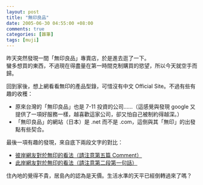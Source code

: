 ```yaml
--- 
layout: post
title: "無印良品"
date: 2005-06-30 04:55:00 +08:00
comments: true
categories: [雜筆]
tags: [muji]
---
```


昨天突然發現一間「無印良品」專賣店，於是進去逛了一下。  
蠻多想買的東西，不過現在得盡量在第一時間克制購買的慾望，所以今天就空手而歸。

回到家後，想上網看看無印的產品型錄，可惜沒有中文 Official Site。不過有些有趣的收穫：

- 原來台灣的「無印良品」也是 7-11 投資的公司……（這感覺與發現 google 又提供了一項好服務一樣，越喜歡這家公司，卻又怕自己被制約得越深。）
- 「無印良品」的網站（日本）是 .net 而不是 .com，這倒與其「無印」的出發點有些契合。

最後一項有趣的發現，來自底下兩段文字的對比：

- [彼岸網友對於無印的看法（請注意第五篇 Comment）](http://www.mess-up.com/blogs/wzldk.php/2005/02/03/a_na_de_ma_muji)
- [此岸網友對於無印的看法（請注意第二段第一句話）](http://mvpiverson.blog-city.com/muji.htm)

住內地的覺得不貴，居島內的認為是天價。生活水準的天平已經倒轉過來了嗎？